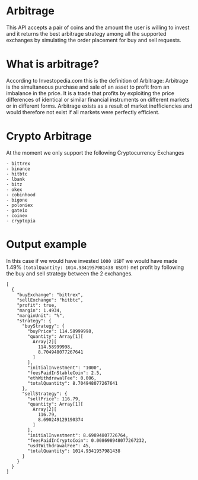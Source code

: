 # Arbitrage

This API accepts a pair of coins and the amount the user is willing to invest and it returns the best arbitrage strategy among all the supported exchanges by simulating the order placement for buy and sell requests. 

# What is arbitrage? 

According to Investopedia.com this is the definition of Arbitrage: 
Arbitrage is the simultaneous purchase and sale of an asset to profit from an imbalance in the price. It is a trade that profits by exploiting the price differences of identical or similar financial instruments on different markets or in different forms. Arbitrage exists as a result of market inefficiencies and would therefore not exist if all markets were perfectly efficient.

# Crypto Arbitrage

At the moment we only support the following Cryptocurrency Exchanges

```
- bittrex
- binance
- hitbtc
- lbank
- bitz
- okex
- cobinhood
- bigone
- poloniex
- gateio
- coinex
- cryptopia 
```



# Output example

In this case if we would have invested ```1000 USDT``` we would have made 1.49% ```(totalQuantity: 1014.9341957981438 USDT)``` net profit by following the buy and sell strategy between the 2 exchanges.

```
[
  {
    "buyExchange": "bittrex",
    "sellExchange": "hitbtc",
    "profit": true,
    "margin": 1.4934,
    "marginUnit": "%",
    "strategy": {
      "buyStrategy": {
        "buyPrice": 114.58999998,
        "quantity": Array[1][
          Array[2][
            114.58999998,
            8.704948077267641
          ]
        ],
        "initialInvestment": "1000",
        "feesPaidInStableCoin": 2.5,
        "ethWithdrawalFee": 0.006,
        "totalQuantity": 8.704948077267641
      },
      "sellStrategy": {
        "sellPrice": 116.79,
        "quantity": Array[1][
          Array[2][
            116.79,
            8.690249129190374
          ]
        ],
        "initialInvestment": 8.69894807726764,
        "feesPaidInCryptoCoin": 0.008698948077267232,
        "usdtWithdrawalFee": 45,
        "totalQuantity": 1014.9341957981438
      }
    }
  }
]
```
